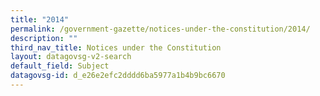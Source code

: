 ```yaml
---
title: "2014"
permalink: /government-gazette/notices-under-the-constitution/2014/
description: ""
third_nav_title: Notices under the Constitution
layout: datagovsg-v2-search
default_field: Subject
datagovsg-id: d_e26e2efc2dddd6ba5977a1b4b9bc6670
---
```

